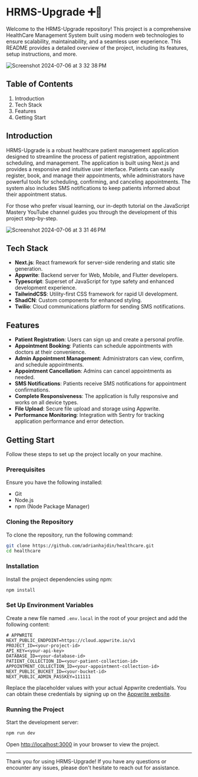 # HRMS-Upgrade ➕🏥

Welcome to the HRMS-Upgrade repository! This project is a comprehensive HealthCare Management System built using modern web technologies to ensure scalability, maintainability, and a seamless user experience. This README provides a detailed overview of the project, including its features, setup instructions, and more.

![Screenshot 2024-07-06 at 3 32 38 PM](https://github.com/themihirmathur/HRMS-Upgrade/assets/92594107/36b09a81-2214-4950-bd28-dd086dc9ed45)


## Table of Contents
1. Introduction
2. Tech Stack
3. Features
4. Getting Start

## Introduction

HRMS-Upgrade is a robust healthcare patient management application designed to streamline the process of patient registration, appointment scheduling, and management. The application is built using Next.js and provides a responsive and intuitive user interface. Patients can easily register, book, and manage their appointments, while administrators have powerful tools for scheduling, confirming, and canceling appointments. The system also includes SMS notifications to keep patients informed about their appointment status.

For those who prefer visual learning, our in-depth tutorial on the JavaScript Mastery YouTube channel guides you through the development of this project step-by-step.

![Screenshot 2024-07-06 at 3 31 46 PM](https://github.com/themihirmathur/HRMS-Upgrade/assets/92594107/c35be8af-bedc-4eac-9b7d-b669f18d6df2)


## Tech Stack

- **Next.js**: React framework for server-side rendering and static site generation.
- **Appwrite**: Backend server for Web, Mobile, and Flutter developers.
- **Typescript**: Superset of JavaScript for type safety and enhanced development experience.
- **TailwindCSS**: Utility-first CSS framework for rapid UI development.
- **ShadCN**: Custom components for enhanced styling.
- **Twilio**: Cloud communications platform for sending SMS notifications.

## Features

- **Patient Registration**: Users can sign up and create a personal profile.
- **Appointment Booking**: Patients can schedule appointments with doctors at their convenience.
- **Admin Appointment Management**: Administrators can view, confirm, and schedule appointments.
- **Appointment Cancellation**: Admins can cancel appointments as needed.
- **SMS Notifications**: Patients receive SMS notifications for appointment confirmations.
- **Complete Responsiveness**: The application is fully responsive and works on all device types.
- **File Upload**: Secure file upload and storage using Appwrite.
- **Performance Monitoring**: Integration with Sentry for tracking application performance and error detection.

## Getting Start

Follow these steps to set up the project locally on your machine.

### Prerequisites

Ensure you have the following installed:
- Git
- Node.js
- npm (Node Package Manager)

### Cloning the Repository

To clone the repository, run the following command:

```bash
git clone https://github.com/adrianhajdin/healthcare.git
cd healthcare
```

### Installation

Install the project dependencies using npm:

```bash
npm install
```

### Set Up Environment Variables

Create a new file named `.env.local` in the root of your project and add the following content:

```env
# APPWRITE
NEXT_PUBLIC_ENDPOINT=https://cloud.appwrite.io/v1
PROJECT_ID=<your-project-id>
API_KEY=<your-api-key>
DATABASE_ID=<your-database-id>
PATIENT_COLLECTION_ID=<your-patient-collection-id>
APPOINTMENT_COLLECTION_ID=<your-appointment-collection-id>
NEXT_PUBLIC_BUCKET_ID=<your-bucket-id>
NEXT_PUBLIC_ADMIN_PASSKEY=111111
```

Replace the placeholder values with your actual Appwrite credentials. You can obtain these credentials by signing up on the [Appwrite website](https://appwrite.io).

### Running the Project

Start the development server:

```bash
npm run dev
```

Open [http://localhost:3000](http://localhost:3000) in your browser to view the project.

---

Thank you for using HRMS-Upgrade! If you have any questions or encounter any issues, please don't hesitate to reach out for assistance.
